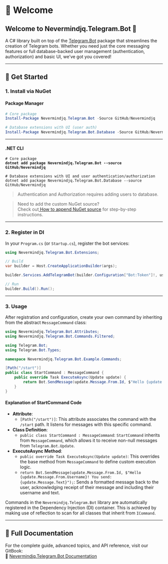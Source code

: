 # 👋 Welcome

## Welcome to **Nevermindjq.Telegram.Bot** 👋

A C# library built on top of the [Telegram.Bot](https://github.com/TelegramBots/Telegram.Bot) package that streamlines the creation of Telegram bots. Whether you need just the core messaging features or full database-backed user management (authentication, authorization) and basic UI, we’ve got you covered!

***

## 🚀 Get Started

### 1. Install via NuGet

#### Package Manager

```powershell
# Core package
Install-Package Nevermindjq.Telegram.Bot -Source GitHub/Nevermindjq

# Database extensions with UI (user auth)
Install-Package Nevermindjq.Telegram.Bot.Database -Source GitHub/Nevermindjq
```

***

#### .NET CLI

<pre class="language-bash"><code class="lang-bash"># Core package
<strong>dotnet add package Nevermindjq.Telegram.Bot --source GitHub/Nevermindjq
</strong>
# Database extensions with UI and user authentication/authorization
dotnet add package Nevermindjq.Telegram.Bot.Database --source GitHub/Nevermindjq
</code></pre>

> Authentication and Authorization requires adding users to database.

> Need to add the custom NuGet source?\
> Check out[ How to append NuGet source](get-started/how-to-add-nuget-source.md) for step-by-step instructions.

***

### 2. Register in DI

In your `Program.cs` (or `Startup.cs`), register the bot services:

```csharp
using Nevermindjq.Telegram.Bot.Extensions;

// Build
var builder = Host.CreateApplicationBuilder(args);

builder.Services.AddTelegramBot(builder.Configuration["Bot:Token"]!, use_caching_user_context: false);

// Run
builder.Build().Run();
```

***

### 3. Usage

After registration and configuration, create your own command by inheriting from the abstract `MessageCommand` class:

```csharp
using Nevermindjq.Telegram.Bot.Attributes;
using Nevermindjq.Telegram.Bot.Commands.Filtered;

using Telegram.Bot;
using Telegram.Bot.Types;

namespace Nevermindjq.Telegram.Bot.Example.Commands;

[Path("/start")]
public class StartCommand : MessageCommand {
	public override Task ExecuteAsync(Update update) {
		return Bot.SendMessage(update.Message.From.Id, $"Hello {update.Message.From.Username}! You send: {update.Message.Text}");
	}
}
```

#### Explanation of StartCommand Code

* **Attribute**:
  * `[Path("/start")]`: This attribute associates the command with the `/start` path. It listens for messages with this specific command.
* **Class Definition**:
  * `public class StartCommand : MessageCommand`: `StartCommand` inherits from `MessageCommand`, which allows it to receive non-null messages from `Telegram.Bot.Update`.
* **ExecuteAsync Method**:
  * `public override Task ExecuteAsync(Update update)`: This overrides the base method from `MessageCommand` to define custom execution logic.
  * `return Bot.SendMessage(update.Message.From.Id, $"Hello {update.Message.From.Username}! You send: {update.Message.Text}");`: Sends a formatted message back to the user, acknowledging receipt of their message and including their username and text.

Commands in the `Nevermindjq.Telegram.Bot` library are automatically registered in the Dependency Injection (DI) container. This is achieved by making use of reflection to scan for all classes that inherit from `ICommand`.

***

## 📖 Full Documentation

For the complete guide, advanced topics, and API reference, visit our GitBook:\
🔗 [Nevermindjq.Telegram.Bot Documentation](https://nevermindjqs-organization.gitbook.io/nevermindjq.telegram.bot/)

